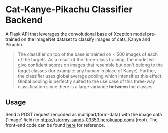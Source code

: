# Cat-Kanye-Pikachu Classifier Backend

A Flask API that leverages the convolutional base of Xception model pre-trained on the ImageNet dataset to classify images of cats, Kanye and Pikachu. 

> The classifier on top of the base is trained on ~ 500 images of each of the targets. As a result of the three-class training, the model will give confident scores on images that resemble but don't belong to the target classes (for example: any human in place of Kanye). Further, the classifier uses global average pooling which intensifies this effect. Global pooling is perfectly suited to the use case of this three-way classification since there is a large variance **between** the classes.

## Usage

Send a POST request (encoded as multipart/form-data) with the image data ('image' field) to https://stormy-sands-03353.herokuapp.com/ (root). The front-end code can be found [here](https://github.com/sahilshaheen/cat-kanye-pikachu-classifier-frontend) for reference.
